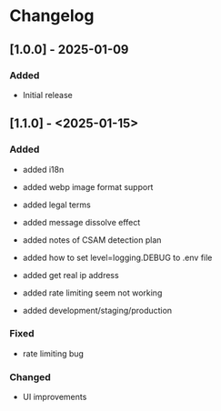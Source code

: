 # Changelog

## [1.0.0] - 2025-01-09
### Added
- Initial release

## [1.1.0] - <2025-01-15>

### Added
- added i18n
- added webp image format support
- added legal terms
- added message dissolve effect
- added notes of CSAM detection plan

- added how to set level=logging.DEBUG to .env file
- added get real ip address
- added rate limiting seem not working
- added development/staging/production

### Fixed
- rate limiting bug

### Changed
- UI improvements